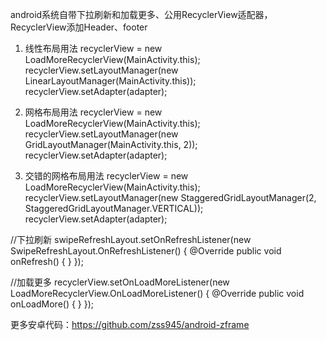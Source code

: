android系统自带下拉刷新和加载更多、公用RecyclerView适配器，RecyclerView添加Header、footer

1. 线性布局用法
recyclerView = new LoadMoreRecyclerView(MainActivity.this);
recyclerView.setLayoutManager(new LinearLayoutManager(MainActivity.this));
recyclerView.setAdapter(adapter);

2. 网格布局用法
recyclerView = new LoadMoreRecyclerView(MainActivity.this);
recyclerView.setLayoutManager(new GridLayoutManager(MainActivity.this, 2));
recyclerView.setAdapter(adapter);

3. 交错的网格布局用法
recyclerView = new LoadMoreRecyclerView(MainActivity.this);
recyclerView.setLayoutManager(new StaggeredGridLayoutManager(2, StaggeredGridLayoutManager.VERTICAL));
recyclerView.setAdapter(adapter);

//下拉刷新
swipeRefreshLayout.setOnRefreshListener(new SwipeRefreshLayout.OnRefreshListener() {
     @Override
     public void onRefresh() {
     }
});

//加载更多
recyclerView.setOnLoadMoreListener(new LoadMoreRecyclerView.OnLoadMoreListener() {
     @Override
     public void onLoadMore() {
     }
});

更多安卓代码：https://github.com/zss945/android-zframe